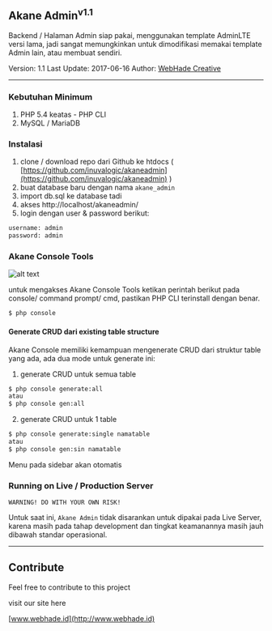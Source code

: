 ## Akane Admin<sup>v1.1</sup>

Backend / Halaman Admin siap pakai, menggunakan template AdminLTE versi lama, jadi sangat memungkinkan untuk dimodifikasi memakai template Admin lain, atau membuat sendiri.

Version: 1.1
Last Update: 2017-06-16
Author: [WebHade Creative](http://www.webhade.id)
___

### Kebutuhan Minimum

1. PHP 5.4 keatas - PHP CLI
2. MySQL / MariaDB

### Instalasi

1. clone / download repo dari Github ke htdocs ( [https://github.com/inuvalogic/akaneadmin](https://github.com/inuvalogic/akaneadmin) )
2. buat database baru dengan nama `akane_admin`
3. import db.sql ke database tadi
4. akses http://localhost/akaneadmin/
5. login dengan user & password berikut:

```sh
username: admin
password: admin
```

### Akane Console Tools

![alt text](https://github.com/inuvalogic/akaneadmin/raw/master/preview/console.png "akane console tools")

untuk mengakses Akane Console Tools ketikan perintah berikut pada console/ command prompt/ cmd, pastikan PHP CLI terinstall dengan benar.

```sh
$ php console
```

#### Generate CRUD dari existing table structure

Akane Console memiliki kemampuan mengenerate CRUD dari struktur table yang ada, ada dua mode untuk generate ini:

1. generate CRUD untuk semua table

```sh
$ php console generate:all
atau
$ php console gen:all
```

2. generate CRUD untuk 1 table

```sh
$ php console generate:single namatable
atau
$ php console gen:sin namatable
```

Menu pada sidebar akan otomatis

### Running on Live / Production Server

`WARNING! DO WITH YOUR OWN RISK!`

Untuk saat ini, `Akane Admin` tidak disarankan untuk dipakai pada Live Server, karena masih pada tahap development dan tingkat keamanannya masih jauh dibawah standar operasional.
___

## Contribute

Feel free to contribute to this project

visit our site here

[www.webhade.id](http://www.webhade.id)